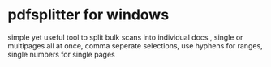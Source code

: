 # pdfsplitter for windows
simple yet useful tool to split bulk scans into individual docs , 
single or multipages all at once, comma seperate selections, use hyphens for ranges, single numbers for single pages
